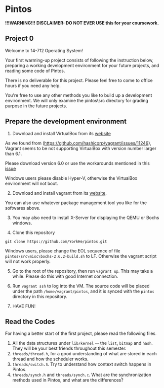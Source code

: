 # Pintos

**!!!WARNING!!!**
**DISCLAIMER: DO NOT EVER USE this for your coursework.**


## Project 0

Welcome to 14-712 Operating System!

Your first warming-up project consists of following the instruction below, preparing a working development environment for your future projects, and reading some code of Pintos. 

There is no deliverable for this project. Please feel free to come to office hours if you need any help. 

You're free to use any other methods you like to build up a development environment. We will only examine the pintos\src directory for grading purpose in the future projects. 

## Prepare the development environment

1. Download and install VirtualBox from its [website](https://www.virtualbox.org/wiki/Downloads)

As we found from (https://github.com/hashicorp/vagrant/issues/11249), Vagrant seems to be not supporting VirtualBox with version number larger than 6.1.

Please download version 6.0 or use the workarounds mentioned in this [issue](https://github.com/oracle/vagrant-boxes/issues/178#issue-536720633)

Windows users please disable Hyper-V, otherwise the VirtualBox environment will not boot. 

2. Download and install vagrant from its [website](https://www.vagrantup.com/downloads.html).

You can also use whatever package management tool you like for the softwares above.

3. You may also need to install X-Server for displaying the QEMU or Bochs windows. 

4. Clone this repository

```
git clone https://github.com/YorkHe/pintos.git
```

Windows users, please change the EOL sequence of file `pintos\src\misc\bochs-2.6.2-build.sh` to LF. Otherwise the vagrant script will not work properly. 

5. Go to the root of the repository, then run `vagrant up`. This may take a while. Please do this with good Internet connection.

6. Run `vagrant ssh` to log into the VM. The source code will be placed under the path `/home/vagrant/pintos`, and it is synced with the `pintos` directory in this repository.

7. HAVE FUN!

## Read the Codes

For having a better start of the first project, please read the following files. 

1. All the data structures under `lib/kernel` -- the `list`, `bitmap` and `hash`. They will be your best friends throughout this semester.
2. `threads/thread.h`, for a good understanding of what are stored in each thread and how the scheduler works. 
3. `threads/switch.S`. Try to understand how context switch happens in Pintos. 
4. `threads/synch.h` and `threads/synch.c`. What are the synchronization methods used in Pintos, and what are the differences?

